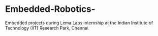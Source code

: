 # Embedded-Robotics-
Embedded projects during Lema Labs internship at the Indian Institute of Technology (IIT) Research Park, Chennai.
